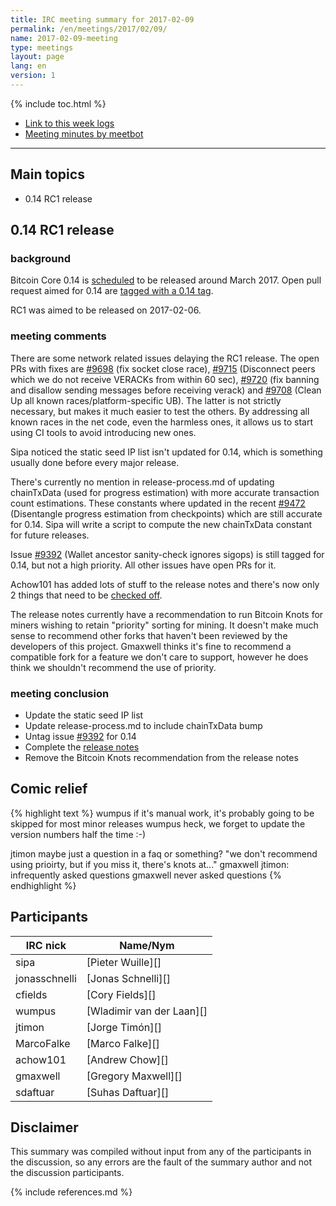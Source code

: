 ```yaml
---
title: IRC meeting summary for 2017-02-09
permalink: /en/meetings/2017/02/09/
name: 2017-02-09-meeting
type: meetings
layout: page
lang: en
version: 1
---
```

{% include toc.html %}
 
- [Link to this week logs](https://botbot.me/freenode/bitcoin-core-dev/2017-02-09/?msg=80720449&page=2)
- [Meeting minutes by meetbot](http://www.erisian.com.au/meetbot/bitcoin-core-dev/2017/bitcoin-core-dev.2017-02-09-19.01.html)
 
---

## Main topics

- 0.14 RC1 release

## 0.14 RC1 release

### background

Bitcoin Core 0.14 is [scheduled][#8719] to be released around March 2017. Open pull request aimed for 0.14 are [tagged with a 0.14 tag](https://github.com/bitcoin/bitcoin/pulls?q=is%3Aopen+is%3Apr+milestone%3A0.14.0).

RC1 was aimed to be released on 2017-02-06.

### meeting comments

There are some network related issues delaying the RC1 release. The open PRs with fixes are [#9698][] (fix socket close race), [#9715][] (Disconnect peers which we do not receive VERACKs from within 60 sec), [#9720][] (fix banning and disallow sending messages before receiving verack) and [#9708][] (Clean Up all known races/platform-specific UB). The latter is not strictly necessary, but makes it much easier to test the others. By addressing all known races in the net code, even the harmless ones, it allows us to start using CI tools to avoid introducing new ones.

Sipa noticed the static seed IP list isn't updated for 0.14, which is something usually done before every major release.

There's currently no mention in release-process.md of updating chainTxData (used for progress estimation) with more accurate transaction count estimations. These constants where updated in the recent [#9472][] (Disentangle progress estimation from checkpoints) which are still accurate for 0.14. Sipa will write a script to compute the new chainTxData constant for future releases.

Issue [#9392][] (Wallet ancestor sanity-check ignores sigops) is still tagged for 0.14, but not a high priority. All other issues have open PRs for it.

Achow101 has added lots of stuff to the release notes and there's now only 2 things that need to be [checked off][#8455]. 

The release notes currently have a recommendation to run Bitcoin Knots for miners wishing to retain "priority" sorting for mining. It doesn't make much sense to recommend other forks that haven't been reviewed by the developers of this project. Gmaxwell thinks it's fine to recommend a compatible fork for a feature we don't care to support, however he does think we shouldn't recommend the use of priority.

### meeting conclusion

- Update the static seed IP list
- Update release-process.md to include chainTxData bump
- Untag issue [#9392][] for 0.14
- Complete the [release notes][#8455]
- Remove the Bitcoin Knots recommendation from the release notes

## Comic relief

{% highlight text %}
wumpus           if it's manual work, it's probably going to be skipped for most minor releases
wumpus           heck, we forget to update the version numbers half the time :-)

jtimon           maybe just a question in a faq or something? "we don't recommend using prioirty, but if you miss it, there's knots at..."
gmaxwell         jtimon: infrequently asked questions
gmaxwell         never asked questions
{% endhighlight %}

## Participants
 
| IRC nick        | Name/Nym                  |
|-----------------|---------------------------|
| sipa            | [Pieter Wuille][]         |
| jonasschnelli   | [Jonas Schnelli][]        |
| cfields         | [Cory Fields][]           |
| wumpus          | [Wladimir van der Laan][] |
| jtimon          | [Jorge Timón][]           |
| MarcoFalke      | [Marco Falke][]           |
| achow101        | [Andrew Chow][]           |
| gmaxwell        | [Gregory Maxwell][]       |
| sdaftuar        | [Suhas Daftuar][]         |

## Disclaimer
 
This summary was compiled without input from any of the participants in the discussion, so any errors are the fault of the summary author and not the discussion participants.

[#9698]: https://github.com/bitcoin/bitcoin/pull/9698
[#9715]: https://github.com/bitcoin/bitcoin/pull/9715
[#9720]: https://github.com/bitcoin/bitcoin/pull/9720
[#9708]: https://github.com/bitcoin/bitcoin/pull/9708
[#9472]: https://github.com/bitcoin/bitcoin/pull/9472
[#8719]: https://github.com/bitcoin/bitcoin/issues/8719
[#9392]: https://github.com/bitcoin/bitcoin/issues/9392
[#8455]: https://github.com/bitcoin/bitcoin/issues/8455

{% include references.md %}
